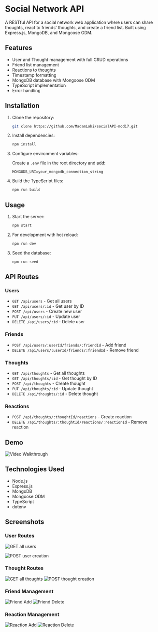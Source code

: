 # Social Network API

A RESTful API for a social network web application where users can share thoughts,
react to friends' thoughts, and create a friend list. Built using Express.js,
MongoDB, and Mongoose ODM.

## Features

- User and Thought management with full CRUD operations
- Friend list management
- Reactions to thoughts
- Timestamp formatting
- MongoDB database with Mongoose ODM
- TypeScript implementation
- Error handling

## Installation

1. Clone the repository:

    ```bash
    git clone https://github.com/MadamLoki/socialAPI-mod17.git
    ```

2. Install dependencies:

    ```bash
    npm install
    ```

3. Configure environment variables:

    Create a `.env` file in the root directory and add:

    ```text
    MONGODB_URI=your_mongodb_connection_string
    ```

4. Build the TypeScript files:

    ```bash
    npm run build
    ```

## Usage

1. Start the server:

    ```bash
    npm start
    ```

2. For development with hot reload:

    ```bash
    npm run dev
    ```

3. Seed the database:

    ```bash
    npm run seed
    ```

## API Routes

### Users

- `GET /api/users` - Get all users
- `GET /api/users/:id` - Get user by ID
- `POST /api/users` - Create new user
- `PUT /api/users/:id` - Update user
- `DELETE /api/users/:id` - Delete user

### Friends

- `POST /api/users/:userId/friends/:friendId` - Add friend
- `DELETE /api/users/:userId/friends/:friendId` - Remove friend

### Thoughts

- `GET /api/thoughts` - Get all thoughts
- `GET /api/thoughts/:id` - Get thought by ID
- `POST /api/thoughts` - Create thought
- `PUT /api/thoughts/:id` - Update thought
- `DELETE /api/thoughts/:id` - Delete thought

### Reactions

- `POST /api/thoughts/:thoughtId/reactions` - Create reaction
- `DELETE /api/thoughts/:thoughtId/reactions/:reactionId` - Remove reaction

## Demo

![Video Walkthrough]()

## Technologies Used

- Node.js
- Express.js
- MongoDB
- Mongoose ODM
- TypeScript
- dotenv

## Screenshots

### User Routes

![GET all users](./assets/GETusers.png)

![POST user creation](./assets/POSTuser.png)

### Thought Routes

![GET all thoughts](./assets/GETthoughts.png)
![POST thought creation](./assets/POSTthoughts.png)

### Friend Management

![Friend Add](./assets/POSTfriend.png)
![Friend Delete](./assets/DELfriend.png)

### Reaction Management

![Reaction Add](./assets/POSTreaction.png)
![Reaction Delete](./assets/DELreaction.png)
